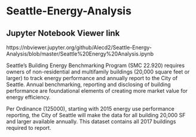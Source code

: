 # Seattle-Energy-Analysis

## Jupyter Notebook Viewer link
<p>https://nbviewer.jupyter.org/github/Alecd2/Seattle-Energy-Analysis/blob/master/Seattle%20Energy%20Analysis.ipynb</p>

Seattle’s Building Energy Benchmarking Program (SMC 22.920) requires owners of non-residential and multifamily buildings (20,000 square feet or larger) to track energy performance and annually report to the City of Seattle. Annual benchmarking, reporting and disclosing of building performance are foundational elements of creating more market value for energy efficiency.

Per Ordinance (125000), starting with 2015 energy use performance reporting, the City of Seattle will make the data for all building 20,000 SF and larger available annually. This dataset contains all 2017 buildings required to report. 
